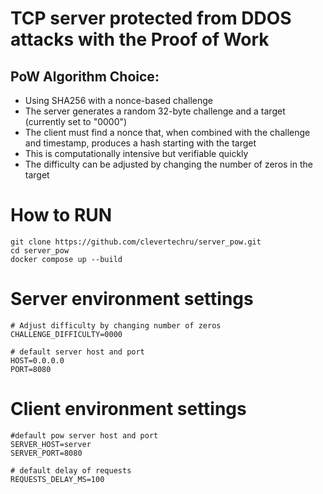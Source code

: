 # TCP server protected from DDOS attacks with the Proof of Work
## PoW Algorithm Choice:
* Using SHA256 with a nonce-based challenge
* The server generates a random 32-byte challenge and a target (currently set to "0000")
* The client must find a nonce that, when combined with the challenge and timestamp, produces a hash starting with the target
* This is computationally intensive but verifiable quickly
* The difficulty can be adjusted by changing the number of zeros in the target
# How to RUN
```
git clone https://github.com/clevertechru/server_pow.git
cd server_pow
docker compose up --build
```

# Server environment settings
```
# Adjust difficulty by changing number of zeros
CHALLENGE_DIFFICULTY=0000

# default server host and port
HOST=0.0.0.0
PORT=8080
```
# Client environment settings
```
#default pow server host and port
SERVER_HOST=server
SERVER_PORT=8080

# default delay of requests
REQUESTS_DELAY_MS=100
```